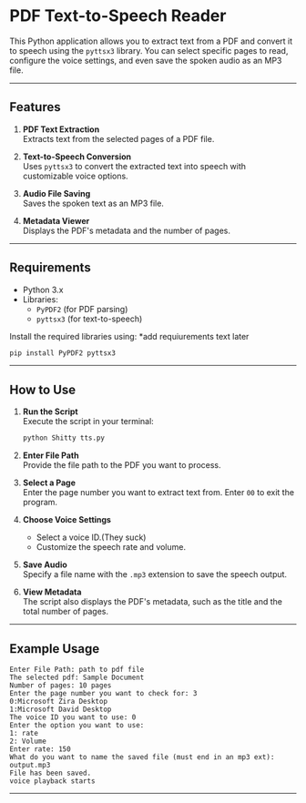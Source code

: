 # PDF Text-to-Speech Reader

This Python application allows you to extract text from a PDF and convert it to speech using the `pyttsx3` library. You can select specific pages to read, configure the voice settings, and even save the spoken audio as an MP3 file.

---

## Features

1. **PDF Text Extraction**  
   Extracts text from the selected pages of a PDF file.

2. **Text-to-Speech Conversion**  
   Uses `pyttsx3` to convert the extracted text into speech with customizable voice options.

3. **Audio File Saving**  
   Saves the spoken text as an MP3 file.

4. **Metadata Viewer**  
   Displays the PDF's metadata and the number of pages.

---

## Requirements

- Python 3.x
- Libraries:  
  - `PyPDF2` (for PDF parsing)  
  - `pyttsx3` (for text-to-speech)  

Install the required libraries using:
*add requiurements text later
```bash
pip install PyPDF2 pyttsx3
```

---

## How to Use

1. **Run the Script**  
   Execute the script in your terminal:

   ```bash
   python Shitty tts.py
   ```

2. **Enter File Path**  
   Provide the file path to the PDF you want to process.

3. **Select a Page**  
   Enter the page number you want to extract text from. Enter `00` to exit the program.

4. **Choose Voice Settings**  
   - Select a voice ID.(They suck)
   - Customize the speech rate and volume.

5. **Save Audio**  
   Specify a file name with the `.mp3` extension to save the speech output.

6. **View Metadata**  
   The script also displays the PDF's metadata, such as the title and the total number of pages.

---


## Example Usage

```text
Enter File Path: path to pdf file
The selected pdf: Sample Document
Number of pages: 10 pages
Enter the page number you want to check for: 3
0:Microsoft Zira Desktop
1:Microsoft David Desktop
The voice ID you want to use: 0
Enter the option you want to use:
1: rate
2: Volume
Enter rate: 150
What do you want to name the saved file (must end in an mp3 ext): output.mp3
File has been saved.
voice playback starts
```

---
